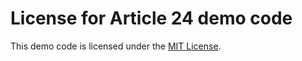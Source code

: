 # License for Article 24 demo code

This demo code is licensed under the [MIT License](https://github.com/delphidabbler/article-demos/blob/master/MIT-License.md).
